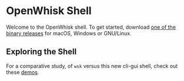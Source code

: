 # OpenWhisk Shell

Welcome to the OpenWhisk shell. To get started, download [one of the binary releases](https://github.com/serverless-research/openwhisk-shell/releases) for macOS, Windows or GNU/Linux.

## Exploring the Shell

For a comparative study, of `wsk` versus this new cli-gui shell, check out these [demos]( https://openwhisk.ng.bluemix.net/api/v1/web/nickm_wskng_demos/public/index.html).
